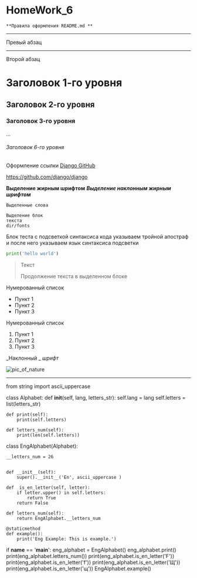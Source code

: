 # HomeWork_6




    **Правила оформления README.md **

</GITHUB>

***

Превый абзац

---

Второй абзац


# Заголовок 1-го уровня
## Заголовок 2-го уровня
### Заголовок 3-го уровня 

...

###### Заголовок 6-го уровня


Оформление ссылки [Django GitHub](https://github.com/django/django)

<https://github.com/django/django>


**Выделение жирным шрифтом**
***Выделение наклонным жирным шрифтом***

`Выделенные слова`

    Выделение блок
    текста
    dir/fonts


Блок теста с подсветкой синтаксиса кода указываем тройной апостраф и после него указываем язык синтаксиса подсветки

```python
print('hello world')
```

> Текст
>
> Продолжение текста в выделенном блоке

 Нумерованный список

* Пункт 1
* Пункт 2
* Пункт 3

 Нумерованный список 

1. Пункт 1
2. Пункт 2
3. Пункт 3

_Наклонный _ _шрифт_

![pic_of_nature](https://w.forfun.com/fetch/15/1529e2e309c041538dc8a789e69b7e60.jpeg)





---





from string import ascii_uppercase

class Alphabet:
    def __init__(self, lang, letters_str):
        self.lang = lang
        self.letters = list(letters_str)


    def print(self):
        print(self.letters)

    def letters_num(self):
        print(len(self.letters))



class EngAlphabet(Alphabet):

    __letters_num = 26


    def __init__(self):
        super().__init__('En', ascii_uppercase )

    def  is_en_letter(self, letter):
        if letter.upper() in self.letters:
            return True
        return False
    
    def letters_num(self):
        return EngAlphabet.__letters_num
    
    @staticmethod
    def example():
        print('Eng Example: This is example.')


if __name__ == '__main__':
    eng_alphabet = EngAlphabet()
    eng_alphabet.print()
    print(eng_alphabet.letters_num())
    print(eng_alphabet.is_en_letter('F'))
    print(eng_alphabet.is_en_letter('f'))
    print(eng_alphabet.is_en_letter('Щ'))
    print(eng_alphabet.is_en_letter('щ'))
    EngAlphabet.example()
